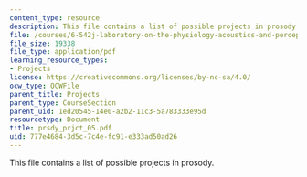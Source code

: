 ```yaml
---
content_type: resource
description: This file contains a list of possible projects in prosody.
file: /courses/6-542j-laboratory-on-the-physiology-acoustics-and-perception-of-speech-fall-2005/777e46843d5c7c4efc91e333ad50ad26_prsdy_prjct_05.pdf
file_size: 19338
file_type: application/pdf
learning_resource_types:
- Projects
license: https://creativecommons.org/licenses/by-nc-sa/4.0/
ocw_type: OCWFile
parent_title: Projects
parent_type: CourseSection
parent_uid: 1ed20545-14e0-a2b2-11c3-5a783333e95d
resourcetype: Document
title: prsdy_prjct_05.pdf
uid: 777e4684-3d5c-7c4e-fc91-e333ad50ad26
---
```

This file contains a list of possible projects in prosody.